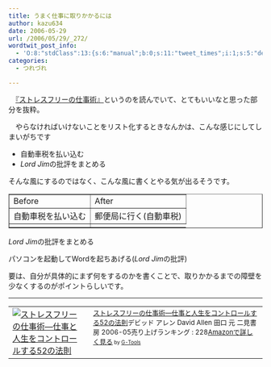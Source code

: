 ```yaml
---
title: うまく仕事に取りかかるには
author: kazu634
date: 2006-05-29
url: /2006/05/29/_272/
wordtwit_post_info:
  - 'O:8:"stdClass":13:{s:6:"manual";b:0;s:11:"tweet_times";i:1;s:5:"delay";i:0;s:7:"enabled";i:1;s:10:"separation";s:2:"60";s:7:"version";s:3:"3.7";s:14:"tweet_template";b:0;s:6:"status";i:2;s:6:"result";a:0:{}s:13:"tweet_counter";i:2;s:13:"tweet_log_ids";a:1:{i:0;i:2385;}s:9:"hash_tags";a:0:{}s:8:"accounts";a:1:{i:0;s:7:"kazu634";}}'
categories:
  - つれづれ

---
```

<div class="section">
<p>
    　<a href="https://www.amazon.co.jp/exec/obidos/ASIN/4576060732/goodpic-22/" onclick="__gaTracker('send', 'event', 'outbound-article', 'https://www.amazon.co.jp/exec/obidos/ASIN/4576060732/goodpic-22/', '『ストレスフリーの仕事術』');" target="_top">『ストレスフリーの仕事術』</a>というのを読んでいて、とてもいいなと思った部分を抜粋。
</p></p> 
  
<p>
    　やらなければいけないことをリスト化するときなんかは、こんな感じにしてしまいがちです
</p>
  
<ul>
<li>
      自動車税を払い込む
</li>
<li>
<i>Lord Jim</i>の批評をまとめる
</li>
</ul></p> 
  
<p>
    そんな風にするのではなく、こんな風に書くとやる気が出るそうです。
</p>
  
<table cellspacing="0" cellpadding="2" border="1">
<tr valign="top">
<td>
        Before
</td>
      
<td>
        After
</td>
</tr>
    
<tr valign="top">
<td>
        自動車税を払い込む
</td>
      
<td>
        郵便局に行く(自動車税)
</td>
</tr>
    
<tr valign="top">
<td>
</td>
</tr>
</table>
  
<p>
<i>Lord Jim</i>の批評をまとめる
</p>
  
<td>
    パソコンを起動してWordを起ちあげる(<i>Lord Jim</i>の批評)
</td></p> 
  
<p>
    要は、自分が具体的にまず何をするのかを書くことで、取りかかるまでの障壁を少なくするのがポイントらしいです。
</p>
  
<hr />
  
<p>
<center>
</center>
</p>
  
<p>
<table cellpadding="5" border="0">
<tr>
<td valign="top">
<a href="https://www.amazon.co.jp/exec/obidos/ASIN/4576060732/goodpic-22/" onclick="__gaTracker('send', 'event', 'outbound-article', 'https://www.amazon.co.jp/exec/obidos/ASIN/4576060732/goodpic-22/', '');" target="_top"><img alt="ストレスフリーの仕事術―仕事と人生をコントロールする52の法則" src="http://images.amazon.com/images/P/4576060732.01._SCMZZZZZZZ_.jpg" border="0" /></a>
</td>
        
<td valign="top">
<font size="-1"><a href="https://www.amazon.co.jp/exec/obidos/ASIN/4576060732/goodpic-22/" onclick="__gaTracker('send', 'event', 'outbound-article', 'https://www.amazon.co.jp/exec/obidos/ASIN/4576060732/goodpic-22/', 'ストレスフリーの仕事術―仕事と人生をコントロールする52の法則');" target="_top">ストレスフリーの仕事術―仕事と人生をコントロールする52の法則</a>デビッド アレン David Allen 田口 元 二見書房 2006-05売り上げランキング : 228<a href="https://www.amazon.co.jp/exec/obidos/ASIN/4576060732/goodpic-22/" onclick="__gaTracker('send', 'event', 'outbound-article', 'https://www.amazon.co.jp/exec/obidos/ASIN/4576060732/goodpic-22/', 'Amazonで詳しく見る');" target="_top">Amazonで詳しく見る</a></font><font size="-2"> by <a href="http://www.goodpic.com/mt/aws/index.html" onclick="__gaTracker('send', 'event', 'outbound-article', 'http://www.goodpic.com/mt/aws/index.html', 'G-Tools');">G-Tools</a></font>
</td>
</tr>
</table>
</p>
</div>
